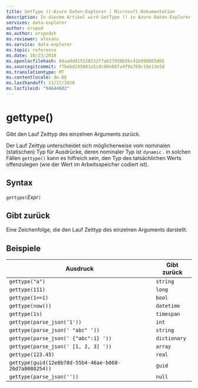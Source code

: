 ```yaml
---
title: GetType ()-Azure Daten-Explorer | Microsoft-Dokumentation
description: In diesem Artikel wird GetType () in Azure Daten-Explorer beschrieben.
services: data-explorer
author: orspod
ms.author: orspodek
ms.reviewer: alexans
ms.service: data-explorer
ms.topic: reference
ms.date: 10/23/2018
ms.openlocfilehash: 84aa0d815328532f7a627958b56c41b998665d6b
ms.sourcegitcommit: f7bebd245081a5cdc08e88fa4f9a769c18e13e5d
ms.translationtype: MT
ms.contentlocale: de-DE
ms.lasthandoff: 11/17/2020
ms.locfileid: "94644602"
---
```

# <a name="gettype"></a>gettype()

Gibt den Lauf Zeittyp des einzelnen Arguments zurück.

Der Lauf Zeittyp unterscheidet sich möglicherweise vom nominalen (statischen) Typ für Ausdrücke, deren nominaler Typ ist `dynamic` . in solchen Fällen `gettype()` kann es hilfreich sein, den Typ des tatsächlichen Werts offenzulegen (wie der Wert im Arbeitsspeicher codiert ist).

## <a name="syntax"></a>Syntax

`gettype(`*Expr*`)`

## <a name="returns"></a>Gibt zurück

Eine Zeichenfolge, die den Lauf Zeittyp des einzelnen Arguments darstellt.

## <a name="examples"></a>Beispiele

|Ausdruck                          |Gibt zurück      |
|------------------------------------|-------------|
|`gettype("a")`                      |`string`     |
|`gettype(111)`                      |`long`       |
|`gettype(1==1)`                     |`bool`       |
|`gettype(now())`                    |`datetime`   |
|`gettype(1s)`                       |`timespan`   |
|`gettype(parse_json('1'))`           |`int`        |
|`gettype(parse_json(' "abc" '))`     |`string`     |
|`gettype(parse_json(' {"abc":1} '))` |`dictionary` | 
|`gettype(parse_json(' [1, 2, 3] '))` |`array`      |
|`gettype(123.45)`                   |`real`       |
|`gettype(guid(12e8b78d-55b4-46ae-b068-26d7a0080254))`|`guid`| 
|`gettype(parse_json(''))`            |`null`|
